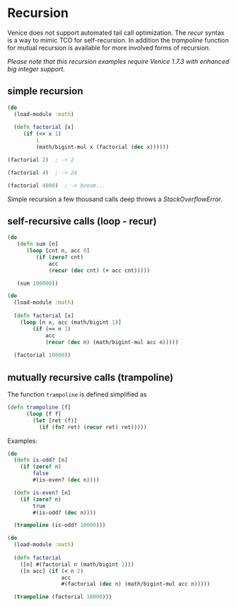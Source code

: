 # Recursion


Venice does not support automated tail call optimization. The _recur_ syntax 
is a way to mimic TCO for self-recursion. In addition the _trampoline_ function for 
mutual recursion is available for more involved forms of recursion.

_Please note that this recursion examples require Venice 1.7.3 with enhanced big 
integer support._

## simple recursion

```clojure
(do
  (load-module :math)
  
  (defn factorial [x] 
     (if (<= x 1) 
         1 
         (math/bigint-mul x (factorial (dec x))))))
```

```clojure
(factorial 2)  ; -> 2

(factorial 4)  ; -> 24

(factorial 4000)  ; -> booom...
```

Simple recursion a few thousand calls deep throws a _StackOverflowError_.


## self-recursive calls (loop - recur)

```clojure
(do
   (defn sum [n]
      (loop [cnt n, acc 0]
         (if (zero? cnt)
             acc
             (recur (dec cnt) (+ acc cnt)))))

   (sum 100000))
```

```clojure
(do
  (load-module :math)
  
  (defn factorial [x]
    (loop [n x, acc (math/bigint 1)]
        (if (== n 1)
            acc
            (recur (dec n) (math/bigint-mul acc n)))))
    
  (factorial 10000))
```


## mutually recursive calls (trampoline)

The function `trampoline` is defined simplified as

```clojure
(defn trampoline [f] 
      (loop [f f]
        (let [ret (f)]
          (if (fn? ret) (recur ret) ret)))))
```

Examples:

```clojure
(do
  (defn is-odd? [n]
    (if (zero? n)
        false
        #(is-even? (dec n))))

  (defn is-even? [n]
    (if (zero? n)
        true
        #(is-odd? (dec n))))

  (trampoline (is-odd? 10000)))
```

```clojure
(do
  (load-module :math)
 
  (defn factorial
    ([n] #(factorial n (math/bigint 1)))
    ([n acc] (if (< n 2) 
                 acc 
                 #(factorial (dec n) (math/bigint-mul acc n)))))

  (trampoline (factorial 10000)))
```
